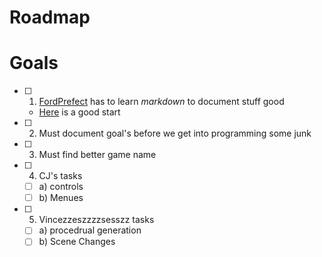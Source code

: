 # Roadmap

Goals
=====
-[ ] 1) [FordPrefect](https://github.com/FordPrefect42 "FordPrefect's profile page") has to learn _markdown_ to document stuff good

  * [Here](https://guides.github.com/features/mastering-markdown/ "Github's markdown guide") is a good start

-[ ] 2) Must document goal's before we get into programming some junk

-[ ] 3) Must find better game name

-[ ] 4) CJ's tasks
	-[ ] a) controls
	-[ ] b) Menues
-[ ] 5) Vincezzeszzzzsesszz tasks
	-[ ] a) procedrual generation
	-[ ] b) Scene Changes
